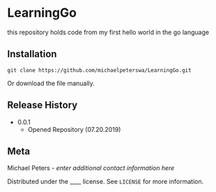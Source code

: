 # LearningGo
this repository holds code from my first hello world in the go language
> 
## Installation
```
git clone https://github.com/michaelpeterswa/LearningGo.git
```
Or download the file manually.
## Release History
* 0.0.1
   * Opened Repository (07.20.2019)
## Meta
Michael Peters - *enter additional contact information here*

Distributed under the ____ license. See ``LICENSE`` for more information.